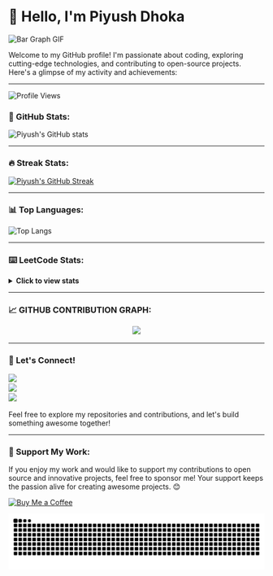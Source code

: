 # 👋 Hello, I'm Piyush Dhoka

![Bar Graph GIF](https://user-images.githubusercontent.com/74038190/212284100-561aa473-3905-4a80-b561-0d28506553ee.gif)

Welcome to my GitHub profile! I'm passionate about coding, exploring cutting-edge technologies, and contributing to open-source projects. Here's a glimpse of my activity and achievements:

---

![Profile Views](https://komarev.com/ghpvc/?username=piyushdhoka&color=blue)

### 🚀 GitHub Stats:
![Piyush's GitHub stats](https://github-readme-stats.vercel.app/api?username=piyushdhoka&show=reviews,discussions_started,discussions_answered,prs_merged,prs_merged_percentage_icons=true&theme=radical)

---

### 🔥 Streak Stats:
[![Piyush's GitHub Streak](https://streak-stats.demolab.com?user=piyushdhoka&theme=radical)](https://git.io/streak-stats)

---

### 📊 Top Languages:
![Top Langs](https://github-readme-stats.vercel.app/api/top-langs/?username=piyushdhoka&layout=compact&theme=radical)

---

### ⌨️ LeetCode Stats:
<details>
 <summary><b>Click to view stats</b></summary><br>
  <p align="center">
<img  align=top flex-grow=1 src="https://leetcard.jacoblin.cool/piyush_dhoka27?theme=radical&font=Nunito&ext=heatmap" />  
  </p>
</details>

---

### 📈 GITHUB CONTRIBUTION GRAPH:
<div align="center">
  <img src="https://github-readme-activity-graph.vercel.app/graph?username=piyushdhoka&theme=synthwave-84&true&hide_border=true" />
</div>

---

### 🌟 Let's Connect!
<div>
  <a href="https://x.com/piyush_dhoka27" target="_blank">
    <img src="https://img.shields.io/badge/-X-%231DA1F2?style=for-the-badge&logo=x&logoColor=black" target="_blank">
  </a>
   </div>
  <a href="https://github.com/piyushdhoka" target="_blank">
    <img src="https://img.shields.io/badge/-GitHub-%23181717?style=for-the-badge&logo=github&logoColor=white" target="_blank">
  </a>
</div>

<div>
  <a href="https://www.linkedin.com/in/piyushdhoka27" target="_blank">
    <img src="https://img.shields.io/badge/-LinkedIn-%230077B5?style=for-the-badge&logo=linkedin&logoColor=white" target="_blank">
  </a>
</div>

Feel free to explore my repositories and contributions, and let's build something awesome together!

---

### 💖 Support My Work:
If you enjoy my work and would like to support my contributions to open source and innovative projects, feel free to sponsor me! Your support keeps the passion alive for creating awesome projects. 😊 

[![Buy Me a Coffee](https://img.shields.io/badge/Buy%20Me%20a%20Coffee-%23FFDD00?style=for-the-badge&logo=buymeacoffee&logoColor=black)](https://www.buymeacoffee.com/piyushdhoka)

<picture>
  <source media="(prefers-color-scheme: dark)" srcset="dist/github-snake-dark.svg" />
  <img alt="github-snake" src="dist/github-snake.svg" />
</picture>


